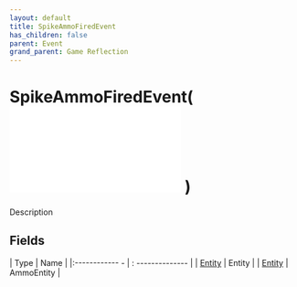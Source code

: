 ```yaml
---
layout: default
title: SpikeAmmoFiredEvent
has_children: false
parent: Event
grand_parent: Game Reflection
---
```

# SpikeAmmoFiredEvent( ![ EntityEventBase ](game-reflection/events/entity_event_base.md) )
Description 

## Fields
| Type | Name |
|:------------ - | : -------------- |
| [Entity](game-reflection/classes/entity.md) | Entity |
| [Entity](game-reflection/classes/entity.md) | AmmoEntity |
